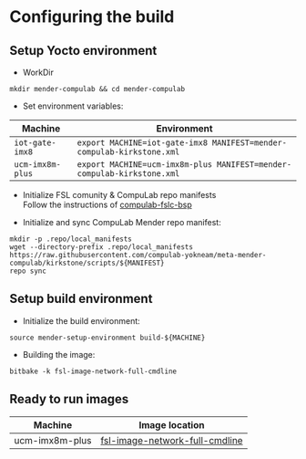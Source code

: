 # Configuring the build

## Setup Yocto environment

* WorkDir
```
mkdir mender-compulab && cd mender-compulab
```
* Set environment variables:

Machine | Environment |
--- | --- |
`iot-gate-imx8`  | `export MACHINE=iot-gate-imx8 MANIFEST=mender-compulab-kirkstone.xml`
`ucm-imx8m-plus` | `export MACHINE=ucm-imx8m-plus MANIFEST=mender-compulab-kirkstone.xml`

* Initialize FSL comunity & CompuLab repo manifests
<br>Follow the instructions of [compulab-fslc-bsp](https://github.com/compulab-yokneam/compulab-fslc-bsp/tree/kirkstone#initialize-repo-manifests)

* Initialize and sync CompuLab Mender repo manifest:
```
mkdir -p .repo/local_manifests
wget --directory-prefix .repo/local_manifests https://raw.githubusercontent.com/compulab-yokneam/meta-mender-compulab/kirkstone/scripts/${MANIFEST}
repo sync
```

## Setup build environment

* Initialize the build environment:
```
source mender-setup-environment build-${MACHINE}
```
* Building the image:
```
bitbake -k fsl-image-network-full-cmdline
```

## Ready to run images

Machine | Image location |
--- | --- |
ucm-imx8m-plus| [fsl-image-network-full-cmdline](https://drive.google.com/drive/folders/16DPTNdd6Xrw4SOaTygpNABTfPQo7dHR7)
